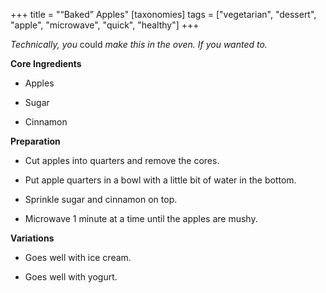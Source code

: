 +++
title = "“Baked” Apples"
[taxonomies]
tags = ["vegetarian", "dessert", "apple", "microwave", "quick", "healthy"]
+++

_Technically, you_ could _make this in the oven. If you wanted to._

**Core Ingredients**
- Apples

- Sugar

- Cinnamon

**Preparation**
- Cut apples into quarters and remove the cores.

- Put apple quarters in a bowl with a little bit of water in the bottom.

- Sprinkle sugar and cinnamon on top.

- Microwave 1 minute at a time until the apples are mushy.

**Variations**
- Goes well with ice cream.

- Goes well with yogurt.